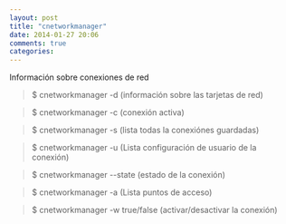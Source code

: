 ```yaml
---
layout: post
title: "cnetworkmanager"
date: 2014-01-27 20:06
comments: true
categories: 
---
```

Información sobre conexiones de red

>$ cnetworkmanager -d (información sobre las tarjetas de red) 

>$ cnetworkmanager -c (conexión activa) 

>$ cnetworkmanager -s (lista todas la conexiónes guardadas) 

>$ cnetworkmanager -u (Lista configuración de usuario de la conexión) 

>$ cnetworkmanager --state  (estado de la conexión) 

>$ cnetworkmanager -a (Lista puntos de acceso) 

>$ cnetworkmanager -w true/false  (activar/desactivar la conexión)

